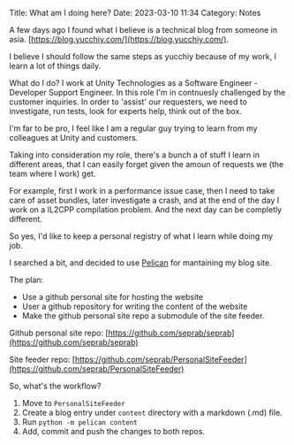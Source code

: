 Title: What am I doing here?
Date: 2023-03-10 11:34
Category: Notes

A few days ago I found what I believe is a technical blog from someone in asia. [https://blog.yucchiy.com/](https://blog.yucchiy.com/).

I believe I should follow the same steps as yucchiy because of my work, I learn a lot of things daily. 

What do I do? I work at Unity Technologies as a Software Engineer - Developer Support Engineer. In this role I'm in contnuesly challenged by the customer inquiries. In order to 'assist' our requesters, we need to investigate, run tests, look for experts help, think out of the box.

I'm far to be pro, I feel like I am a regular guy trying to learn from my colleagues at Unity and customers.

Taking into consideration my role, there's a bunch a of stuff I learn in different areas, that I can easily forget given the amoun of requests we (the team where I work) get.

For example, first I work in a performance issue case, then I need to take care of asset bundles, later investigate a crash, and at the end of the day I work on a IL2CPP compilation problem. And the next day can be completly different.

So yes, I'd like to keep a personal registry of what I learn while doing my job.

I searched a bit, and decided to use [Pelican](https://github.com/getpelican/pelican) for mantaining my blog site. 

The plan:
- Use a github personal site for hosting the website
- User a github repository for writing the content of the website
- Make the github personal site repo a submodule of the site feeder.

Github personal site repo: [https://github.com/seprab/seprab](https://github.com/seprab/seprab)

Site feeder repo: [https://github.com/seprab/PersonalSiteFeeder](https://github.com/seprab/PersonalSiteFeeder)

So, what's the workflow?

1. Move to `PersonalSiteFeeder`
2. Create a blog entry under `content` directory with a markdown (.md) file.
3. Run `python -m pelican content`
4. Add, commit and push the changes to both repos.